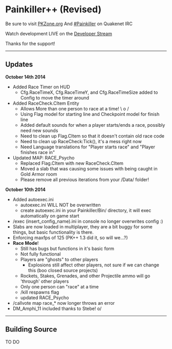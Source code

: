Painkiller++ (Revised)
===================
Be sure to visit [PKZone.org](http://pkzone.org)
	And [#Painkiller](http://webchat.quakenet.org/?channels=painkiller&uio=MTE9MzY5cf) on Quakenet IRC

Watch development LIVE on the [Developer Stream](http://www.twitch.tv/threshersgaming)

Thanks for the support!

----------


Updates
-------------

**October 14th 2014**

 - Added Race Timer on HUD
	 - Cfg.RaceTimeX, Cfg.RaceTimeY, and Cfg.RaceTimeSize added to Config to move the timer around
 - Added RaceCheck.CItem Entity
	 - Allows More than one person to race at a time! \ o /
	 - Using Flag model for starting line and Checkpoint model for finish line
	 - Added default sounds for when a player starts/ends a race, possibly need new sounds
	 - Need to clean up Flag.CItem so that it doesn't contain old race code
	 - Need to clean up RaceCheck:Tick(), it's a mess right now
	 - Need Language translations for "Player starts race" and "Player finishes race in"
 - Updated MAP: RACE_Psycho
	 - Replaced Flag.CItem with new RaceCheck.CItem
	 - Moved a slab that was causing some issues with being caught in Gold Armor room
	 - Please remove all previous iterations from your /Data/ folder!
 

**October 10th 2014**

 - Added autoexec.ini
	 - autoexec.ini WILL NOT be overwritten
	 - create autoexec.ini in your Painkiller/Bin/ directory, it will exec automatically on game start
 - /exec (insert_config_name).ini in console no longer overwrites config :)
 - Slabs are now loaded in multiplayer, they are a bit buggy for some things, but basic functionality is there.
 - Enforcing maxfps of 125 (PK++ 1.3 did it, so will we...?)
 - **Race Mode**!
	 - Still has bugs but functions in it's basic form
	 - Not fully functional
	 - Players are "ghosts" to other players
		 - Explosions still affect other players, not sure if we can change this (boo closed source projects)
	 - Rockets, Stakes, Grenades, and other Projectile ammo will go 'through' other players
	 - Only one person can "race" at a time
	 - /kill respawns flag
	 - updated RACE_Psycho
 - /callvote map race_* now longer throws an error
 - DM_Amphi_11 included thanks to Stebe! o/
 

----------


Building Source
-------------------

TO DO